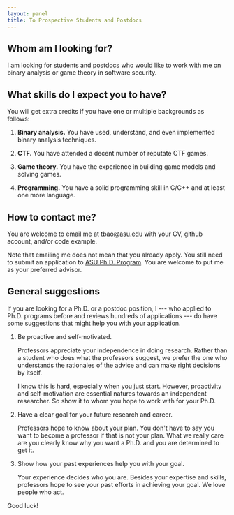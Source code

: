 ```yaml
---
layout: panel
title: To Prospective Students and Postdocs
---
```


## Whom am I looking for?

I am looking for students and postdocs who would like to work with me on binary analysis or game theory in software security.

## What skills do I expect you to have?

<!--__Techinical Skills.__-->

You will get extra credits if you have one or multiple backgrounds as follows:

1. __Binary analysis.__ You have used, understand, and even implemented binary analysis techniques.

2. __CTF.__ You have attended a decent number of reputate CTF games.

3. __Game theory.__ You have the experience in building game models and solving games.

4. __Programming.__ You have a solid programming skill in C/C++ and at least one more language.

<!--__Soft Skills.__-->

<!--You will get extra credits if you have one or some of the following skills:-->

<!--1. __Communication.__ You need to be able to communicate research clearly and succintly.-->

<!--1. __Writing.__ You need to show you can write properly. I am fine if you have someone helps you with writing,-->

## How to contact me?

You are welcome to email me at [tbao@asu.edu](tbao@asu.edu) with your CV, github account, and/or code example.

Note that emailing me does not mean that you already apply.
You still need to submit an application to [ASU Ph.D. Program](https://cidse.engineering.asu.edu/graduate-admissions/).
You are welcome to put me as your preferred advisor.

## General suggestions

If you are looking for a Ph.D. or a postdoc position, I --- who applied to Ph.D. programs before and reviews hundreds of applications --- do have some suggestions that might help you with your application.

1. Be proactive and self-motivated.

   Professors appreciate your independence in doing research.
   Rather than a student who does what the professors suggest, we prefer the one who understands the rationales of the advice and can make right decisions by itself. 
   
   I know this is hard, especially when you just start.
   However, proactivity and self-motivation are essential natures towards an independent researcher.
   So show it to whom you hope to work with for your Ph.D.


1. Have a clear goal for your future research and career.

   Professors hope to know about your plan.
   You don't have to say you want to become a professor if that is not your plan.
   What we really care are you clearly know why you want a Ph.D. and you are determined to get it.  
   

1. Show how your past experiences help you with your goal.

   Your experience decides who you are.
   Besides your expertise and skills, professors hope to see your past efforts in achieving your goal.
   We love people who act.

Good luck!
